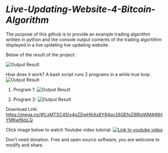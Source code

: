 # ___Live-Updating-Website-4-Bitcoin-Algorithm___

The purpose of this github is to provide an example trading algorithm written in python and the console output contents of the trading algortithm displayed in a live updating live updating website.

Below of the result of the project:

![Output Result](https://raw.githubusercontent.com/RetributionByRevenue/___Live-Updating-Website-4-Bitcoin-Algorithm___/master/visual_demo.gif)

How does it work?
A bash script runs 2 programs in a while true loop.
![Output Result](https://raw.githubusercontent.com/RetributionByRevenue/___Live-Updating-Website-4-Bitcoin-Algorithm___/master/small_0.png)

1) Program 1: 
![Output Result](https://raw.githubusercontent.com/RetributionByRevenue/___Live-Updating-Website-4-Bitcoin-Algorithm___/master/small_1.png)

2) Program 2: 
![Output Result](https://raw.githubusercontent.com/RetributionByRevenue/___Live-Updating-Website-4-Bitcoin-Algorithm___/master/small_2.png)

Download Link: https://mega.nz/#!LxMTSC4S!x4pZDwHKAx8Y84qv26GEfqZ6RlgWMAtNHYMKwflkbLQ

Click image below to watch Youtube video tutorial:
[![Link to youtube video](https://raw.githubusercontent.com/RetributionByRevenue/___Live-Updating-Website-4-Bitcoin-Algorithm___/master/Thumbnail.png)](https://www.youtube.com/watch?v=cDTZwG3nqco&t=478s)


Don't need donation. Free and open source software, you are welcome to modify and share. 
